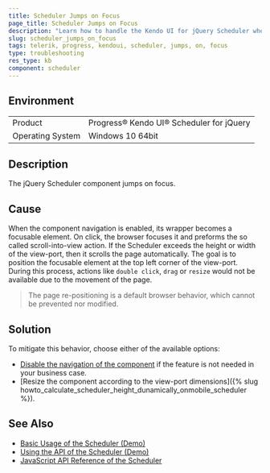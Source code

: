 ```yaml
---
title: Scheduler Jumps on Focus
page_title: Scheduler Jumps on Focus
description: "Learn how to handle the Kendo UI for jQuery Scheduler when the component jumps on focus."
slug: scheduler_jumps_on_focus
tags: telerik, progress, kendoui, scheduler, jumps, on, focus
type: troubleshooting
res_type: kb
component: scheduler
---
```


## Environment

<table>
 <tr>
  <td>Product</td>
  <td>Progress® Kendo UI® Scheduler for jQuery</td>
 </tr>
 <tr>
  <td>Operating System</td>
  <td>Windows 10 64bit</td>
 </tr>
</table>

## Description

The jQuery Scheduler component jumps on focus.

## Cause 

When the component navigation is enabled, its wrapper becomes a focusable element. On click, the browser focuses it and preforms the so called scroll-into-view action. If the Scheduler exceeds the height or width of the view-port, then it scrolls the page automatically. The goal is to position the focusable element at the top left corner of the view-port. During this process, actions like `double click`, `drag` or `resize` would not be available due to the movement of the page.

> The page re-positioning is a default browser behavior, which cannot be prevented nor modified.

## Solution

To mitigate this behavior, choose either of the available options:

* [Disable the navigation of the component](/api/javascript/ui/scheduler/configuration/selectable) if the feature is not needed in your business case.
* [Resize the component according to the view-port dimensions]({% slug howto_calculate_scheduler_height_dunamically_onmobile_scheduler %}).

## See Also

* [Basic Usage of the Scheduler (Demo)](https://demos.telerik.com/kendo-ui/scheduler/index)
* [Using the API of the Scheduler (Demo)](https://demos.telerik.com/kendo-ui/scheduler/api)
* [JavaScript API Reference of the Scheduler](/api/javascript/ui/scheduler)
